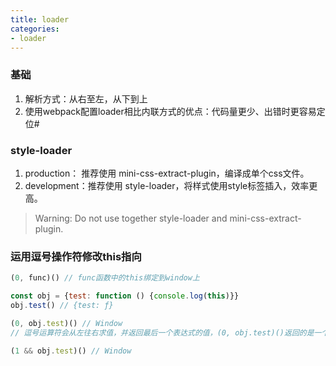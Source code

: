 ```yaml
---
title: loader
categories: 
- loader
---
```


### 基础

1. 解析方式：从右至左，从下到上
2. 使用webpack配置loader相比内联方式的优点：代码量更少、出错时更容易定位#


### style-loader

1. production： 推荐使用 mini-css-extract-plugin，编译成单个css文件。
2. development：推荐使用 style-loader，将样式使用style标签插入，效率更高。

> Warning: Do not use together style-loader and mini-css-extract-plugin.


### 运用逗号操作符修改this指向

```js
(0, func)() // func函数中的this绑定到window上

const obj = {test: function () {console.log(this)}}
obj.test() // {test: ƒ}

(0, obj.test)() // Window
// 逗号运算符会从左往右求值，并返回最后一个表达式的值，(0, obj.test)()返回的是一个函数，这个函数的作用域是全局

(1 && obj.test)() // Window
```